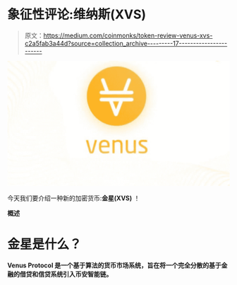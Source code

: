 # 象征性评论:维纳斯(XVS)

> 原文：<https://medium.com/coinmonks/token-review-venus-xvs-c2a5fab3a44d?source=collection_archive---------17----------------------->

![](img/823e59c3e38b97a544a9f1a68b413eb7.png)

今天我们要介绍一种新的加密货币:**金星(XVS)** ！

**概述**

# **金星是什么？**

**Venus Protocol 是一个基于算法的货币市场系统，旨在将一个完全分散的基于金融的借贷和信贷系统引入币安智能链。**